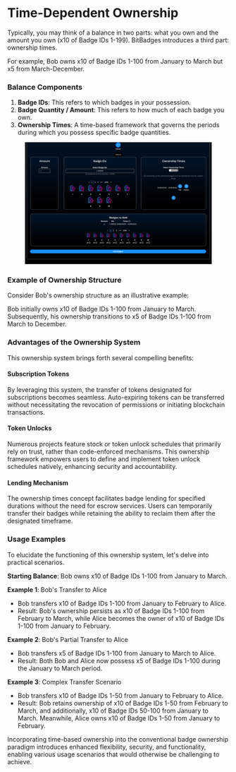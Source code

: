 # Time-Dependent Ownership

Typically, you may think of a balance in two parts: what you own and the amount you own (x10 of Badge IDs 1-199). BitBadges introduces a third part: ownership times.&#x20;

For example, Bob owns x10 of Badge IDs 1-100 from January to March but x5 from March-December.

### Balance Components

1. **Badge IDs**: This refers to which badges in your possession.
2. **Badge Quantity / Amount**: This refers to how much of each badge you own.
3. **Ownership Times**: A time-based framework that governs the periods during which you possess specific badge quantities.

<figure><img src="../../../.gitbook/assets/image (5) (1) (1) (1) (1) (1) (1) (1) (1) (1).png" alt=""><figcaption></figcaption></figure>

### Example of Ownership Structure

Consider Bob's ownership structure as an illustrative example:

Bob initially owns x10 of Badge IDs 1-100 from January to March. Subsequently, his ownership transitions to x5 of Badge IDs 1-100 from March to December.

### Advantages of the Ownership System

This ownership system brings forth several compelling benefits:

#### Subscription Tokens

By leveraging this system, the transfer of tokens designated for subscriptions becomes seamless. Auto-expiring tokens can be transferred without necessitating the revocation of permissions or initiating blockchain transactions.

#### Token Unlocks

Numerous projects feature stock or token unlock schedules that primarily rely on trust, rather than code-enforced mechanisms. This ownership framework empowers users to define and implement token unlock schedules natively, enhancing security and accountability.

#### Lending Mechanism

The ownership times concept facilitates badge lending for specified durations without the need for escrow services. Users can temporarily transfer their badges while retaining the ability to reclaim them after the designated timeframe.

### Usage Examples

To elucidate the functioning of this ownership system, let's delve into practical scenarios.

**Starting Balance**: Bob owns x10 of Badge IDs 1-100 from January to March.

**Example 1**: Bob's Transfer to Alice

* Bob transfers x10 of Badge IDs 1-100 from January to February to Alice.
* Result: Bob's ownership persists as x10 of Badge IDs 1-100 from February to March, while Alice becomes the owner of x10 of Badge IDs 1-100 from January to February.

**Example 2**: Bob's Partial Transfer to Alice

* Bob transfers x5 of Badge IDs 1-100 from January to March to Alice.
* Result: Both Bob and Alice now possess x5 of Badge IDs 1-100 during the January to March period.

**Example 3**: Complex Transfer Scenario

* Bob transfers x10 of Badge IDs 1-50 from January to February to Alice.
* Result: Bob retains ownership of x10 of Badge IDs 1-50 from February to March, and additionally, x10 of Badge IDs 50-100 from January to March. Meanwhile, Alice owns x10 of Badge IDs 1-50 from January to February.

Incorporating time-based ownership into the conventional badge ownership paradigm introduces enhanced flexibility, security, and functionality, enabling various usage scenarios that would otherwise be challenging to achieve.
